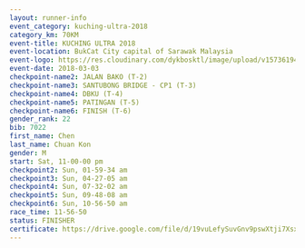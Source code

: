 ```yaml
--- 
layout: runner-info 
event_category: kuching-ultra-2018 
category_km: 70KM 
event-title: KUCHING ULTRA 2018 
event-location: BukCat City capital of Sarawak Malaysia 
event-logo: https://res.cloudinary.com/dykbosktl/image/upload/v1573619473/Logo/kuching-ultra-2018-logo_tlpvm5.png 
event-date: 2018-03-03 
checkpoint-name2: JALAN BAKO (T-2) 
checkpoint-name3: SANTUBONG BRIDGE - CP1 (T-3) 
checkpoint-name4: DBKU (T-4) 
checkpoint-name5: PATINGAN (T-5) 
checkpoint-name6: FINISH (T-6) 
gender_rank: 22
bib: 7022
first_name: Chen
last_name: Chuan Kon
gender: M
start: Sat, 11-00-00 pm
checkpoint2: Sun, 01-59-34 am
checkpoint3: Sun, 04-27-05 am
checkpoint4: Sun, 07-32-02 am
checkpoint5: Sun, 09-48-08 am
checkpoint6: Sun, 10-56-50 am
race_time: 11-56-50
status: FINISHER
certificate: https://drive.google.com/file/d/19vuLefySuvGnv9pswXtji7XsxzNq1hBH/view?usp=sharing
--- 
```

